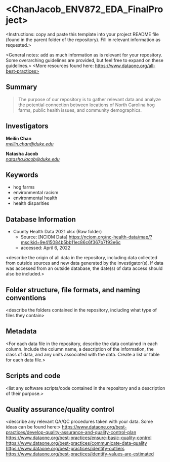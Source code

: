 # <ChanJacob_ENV872_EDA_FinalProject>
<Instructions: copy and paste this template into your project README file (found in the parent folder of the repository). Fill in relevant information as requested.>

<General notes: add as much information as is relevant for your repository. Some overarching guidelines are provided, but feel free to expand on these guidelines.>
<More resources found here: https://www.dataone.org/all-best-practices>
<Delete the text inside the brackets when formatting your file.>

## Summary

> The purpose of our repository is to gather relevant data and analyze the potential connection between locations of North Carolina hog farms, public health issues, and community demographics. 

## Investigators

**Meilin Chan**  
*meilin.chan@duke.edu*  
  
**Natasha Jacob**  
*natasha.jacob@duke.edu*  


## Keywords

* hog farms
* environmental racism
* environmental health
* health disparities

## Database Information

* County Health Data 2021.xlsx (Raw folder)
  + Source: [NCIOM Data] <https://nciom.org/nc-health-data/map/?msclkid=9e415084b5bb11ec86c6f367b7f93e6c>  
  + accessed: April 6, 2022

<describe the origin of all data in the repository, including data collected from outside sources and new data generated by the investigator(s). If data was accessed from an outside database, the date(s) of data access should also be included.>


## Folder structure, file formats, and naming conventions 

<describe the folders contained in the repository, including what type of files they contain>

<describe the formats of files for the various purposes contained in the repository>

<describe your file naming conventions>

## Metadata



<For each data file in the repository, describe the data contained in each column. Include the column name, a description of the information, the class of data, and any units associated with the data. Create a list or table for each data file.> 

## Scripts and code

<list any software scripts/code contained in the repository and a description of their purpose.>

## Quality assurance/quality control

<describe any relevant QA/QC procedures taken with your data. Some ideas can be found here:>
<https://www.dataone.org/best-practices/develop-quality-assurance-and-quality-control-plan>
<https://www.dataone.org/best-practices/ensure-basic-quality-control>
<https://www.dataone.org/best-practices/communicate-data-quality>
<https://www.dataone.org/best-practices/identify-outliers>
<https://www.dataone.org/best-practices/identify-values-are-estimated>

